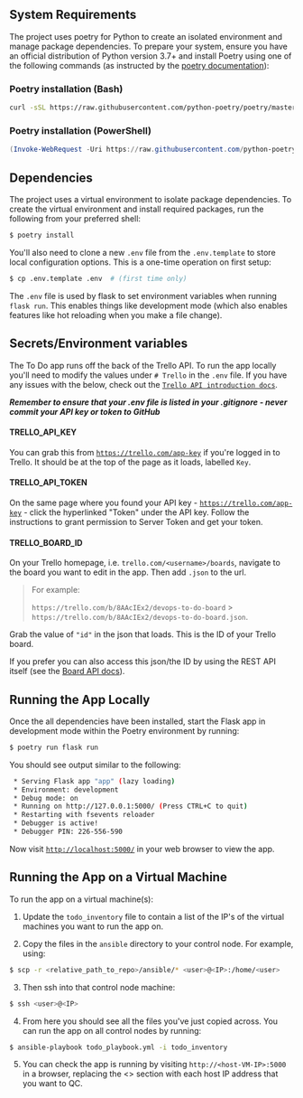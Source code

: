 ## System Requirements

The project uses poetry for Python to create an isolated environment and manage package dependencies. To prepare your system, ensure you have an official distribution of Python version 3.7+ and install Poetry using one of the following commands (as instructed by the [poetry documentation](https://python-poetry.org/docs/#system-requirements)):

### Poetry installation (Bash)

```bash
curl -sSL https://raw.githubusercontent.com/python-poetry/poetry/master/install-poetry.py | python -
```

### Poetry installation (PowerShell)

```powershell
(Invoke-WebRequest -Uri https://raw.githubusercontent.com/python-poetry/poetry/master/install-poetry.py -UseBasicParsing).Content | python -
```

## Dependencies

The project uses a virtual environment to isolate package dependencies. To create the virtual environment and install required packages, run the following from your preferred shell:

```bash
$ poetry install
```

You'll also need to clone a new `.env` file from the `.env.template` to store local configuration options. This is a one-time operation on first setup:

```bash
$ cp .env.template .env  # (first time only)
```

The `.env` file is used by flask to set environment variables when running `flask run`. This enables things like development mode (which also enables features like hot reloading when you make a file change).

## Secrets/Environment variables

The To Do app runs off the back of the Trello API. To run the app locally you'll need to modify the values under `# Trello` in the `.env` file. If you have any issues with the below, check out the [`Trello API introduction docs`](https://developer.atlassian.com/cloud/trello/guides/rest-api/api-introduction/).

***Remember to ensure that your .env file is listed in your .gitignore - never commit your API key or token to GitHub***

#### TRELLO_API_KEY

You can grab this from [`https://trello.com/app-key`](https://trello.com/app-key) if you're logged in to Trello. It should be at the top of the page as it loads, labelled `Key`.

#### TRELLO_API_TOKEN

On the same page where you found your API key - [`https://trello.com/app-key`](https://trello.com/app-key) - click the hyperlinked "Token" under the API key. Follow the instructions to grant permission to Server Token and get your token.

#### TRELLO_BOARD_ID

On your Trello homepage, i.e. `trello.com/<username>/boards`, navigate to the board you want to edit in the app. Then add `.json` to the url. 

>For example: 
>
>`https://trello.com/b/8AAcIEx2/devops-to-do-board` > `https://trello.com/b/8AAcIEx2/devops-to-do-board.json`.

Grab the value of `"id"` in the json that loads. This is the ID of your Trello board.

If you prefer you can also access this json/the ID by using the REST API itself (see the [Board API docs](https://developer.atlassian.com/cloud/trello/rest/api-group-boards/#api-boards-id-memberships-get)).

## Running the App Locally

Once the all dependencies have been installed, start the Flask app in development mode within the Poetry environment by running:
```bash
$ poetry run flask run
```

You should see output similar to the following:
```bash
 * Serving Flask app "app" (lazy loading)
 * Environment: development
 * Debug mode: on
 * Running on http://127.0.0.1:5000/ (Press CTRL+C to quit)
 * Restarting with fsevents reloader
 * Debugger is active!
 * Debugger PIN: 226-556-590
```
Now visit [`http://localhost:5000/`](http://localhost:5000/) in your web browser to view the app.

## Running the App on a Virtual Machine

To run the app on a virtual machine(s):

1. Update the `todo_inventory` file to contain a list of the IP's of the virtual machines you want to run the app on.

2. Copy the files in the `ansible` directory to your control node. For example, using:

```bash
$ scp -r <relative_path_to_repo>/ansible/* <user>@<IP>:/home/<user>
```

3. Then ssh into that control node machine:

```bash
$ ssh <user>@<IP>
```

4. From here you should see all the files you've just copied across. You can run the app on all control nodes by running:

```bash
$ ansible-playbook todo_playbook.yml -i todo_inventory
```

5. You can check the app is running by visiting `http://<host-VM-IP>:5000` in a browser, replacing the <> section with each host IP address that you want to QC.